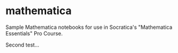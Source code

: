# mathematica
Sample Mathematica notebooks for use in Socratica's "Mathematica Essentials" Pro Course.

Second test...